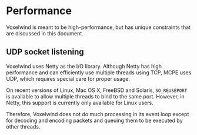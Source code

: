 # Performance

Voxelwind is meant to be high-performance, but has unique constraints that are discussed in this document.

## UDP socket listening

Voxelwind uses Netty as the I/O library. Although Netty has high performance and can efficiently use multiple threads
using TCP, MCPE uses UDP, which requires special care for proper usage.

On recent versions of Linux, Mac OS X, FreeBSD and Solaris, `SO_REUSEPORT` is available to allow multiple threads to
bind to the same port. However, in Netty, this support is currently only available for Linux users.

Therefore, Voxelwind does not do much processing in its event loop except for decoding and encoding packets and queuing
them to be executed by other threads.